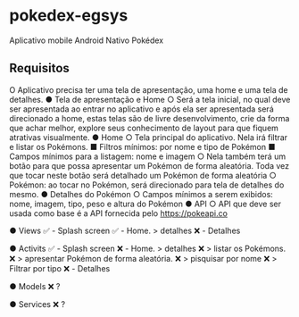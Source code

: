 # pokedex-egsys
Aplicativo mobile Android Nativo Pokédex

## Requisitos
O Aplicativo precisa ter uma tela de apresentação, uma home e uma tela de detalhes.
● Tela de apresentação e Home
○ Será a tela inicial, no qual deve ser apresentada ao entrar no aplicativo e após ela ser
apresentada será direcionado a home, estas telas são de livre desenvolvimento, crie da
forma que achar melhor, explore seus conhecimento de layout para que fiquem atrativas
visualmente.
● Home
○ Tela principal do aplicativo. Nela irá filtrar e listar os Pokémons.
■ Filtros mínimos: por nome e tipo de Pokémon
■ Campos mínimos para a listagem: nome e imagem
○ Nela também terá um botão para que possa apresentar um Pokémon de forma
aleatória. Toda vez que tocar neste botão será detalhado um Pokémon de forma
aleatória
○ Pokémon: ao tocar no Pokémon, será direcionado para tela de detalhes do mesmo.
● Detalhes do Pokémon
○ Campos mínimos a serem exibidos: nome, imagem, tipo, peso e altura do Pokémon
● API
○ API que deve ser usada como base é a API fornecida pelo https://pokeapi.co 


● Views
    ✅ - Splash screen
    ✅ - Home. > detalhes
    ❌ - Detalhes

● Activits
    ✅ - Splash screen
    ❌ - Home. > detalhes
    ❌               > listar os Pokémons.
    ❌                          > apresentar Pokémon de forma aleatória.
    ❌                                   > pisquisar por nome
    ❌                                           > Filtrar por tipo 
    ❌   - Detalhes

● Models
    ❌   ?

● Services
    ❌   ?

 
